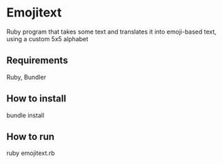 # Emojitext

Ruby program that takes some text and translates it into emoji-based text, using a custom 5x5 alphabet

## Requirements

Ruby, Bundler

## How to install

bundle install

## How to run

ruby emojitext.rb
